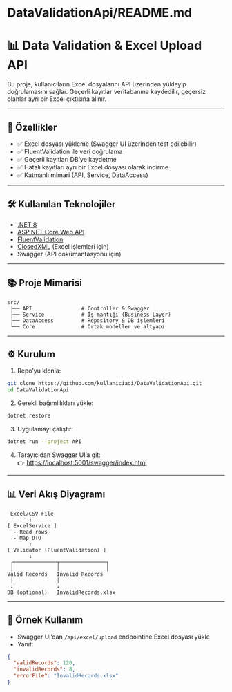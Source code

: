 # DataValidationApi/README.md

# 📊 Data Validation & Excel Upload API

Bu proje, kullanıcıların Excel dosyalarını API üzerinden yükleyip doğrulamasını sağlar.
Geçerli kayıtlar veritabanına kaydedilir, geçersiz olanlar ayrı bir Excel çıktısına alınır.

---

## 🚀 Özellikler
- ✅ Excel dosyası yükleme (Swagger UI üzerinden test edilebilir)
- ✅ FluentValidation ile veri doğrulama
- ✅ Geçerli kayıtları DB’ye kaydetme
- ✅ Hatalı kayıtları ayrı bir Excel dosyası olarak indirme
- ✅ Katmanlı mimari (API, Service, DataAccess)

---

## 🛠 Kullanılan Teknolojiler
- [.NET 8](https://dotnet.microsoft.com/)
- [ASP.NET Core Web API](https://learn.microsoft.com/aspnet/core/)
- [FluentValidation](https://fluentvalidation.net/)
- [ClosedXML](https://github.com/ClosedXML/ClosedXML) (Excel işlemleri için)
- Swagger (API dokümantasyonu için)

---

## 📚 Proje Mimarisi
```
src/
 ├── API                # Controller & Swagger
 ├── Service            # İş mantığı (Business Layer)
 ├── DataAccess         # Repository & DB işlemleri
 └── Core               # Ortak modeller ve altyapı
```

---

## ⚙️ Kurulum

1. Repo’yu klonla:  
```bash
git clone https://github.com/kullaniciadi/DataValidationApi.git
cd DataValidationApi
```

2. Gerekli bağımlılıkları yükle:  
```bash
dotnet restore
```

3. Uygulamayı çalıştır:  
```bash
dotnet run --project API
```

4. Tarayıcıdan Swagger UI’a git:  
👉 [https://localhost:5001/swagger/index.html](https://localhost:5001/swagger/index.html)

---

## 📊 Veri Akış Diyagramı

```text
 Excel/CSV File
       ↓
[ ExcelService ]
  - Read rows
  - Map DTO
       ↓
[ Validator (FluentValidation) ]
       ↓
 ┌──────────────┬───────────────┐
 │              │               │
Valid Records   Invalid Records
 │              │
 ↓              ↓
DB (optional)   InvalidRecords.xlsx
```

---

## 🧪 Örnek Kullanım

- Swagger UI’dan `/api/excel/upload` endpointine Excel dosyası yükle  
- Yanıt:  
```json
{
  "validRecords": 120,
  "invalidRecords": 8,
  "errorFile": "InvalidRecords.xlsx"
}
```

 
 
